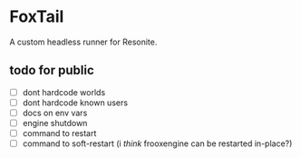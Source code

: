 # FoxTail
A custom headless runner for Resonite. 

## todo for public
- [ ] dont hardcode worlds
- [ ] dont hardcode known users
- [ ] docs on env vars
- [ ] engine shutdown
- [ ] command to restart
- [ ] command to soft-restart (i *think* frooxengine can be restarted in-place?)
